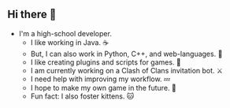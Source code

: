 ## Hi there 👋

<!--
**alexii28/alexii28** is a ✨ _special_ ✨ repository because its `README.md` (this file) appears on your GitHub profile.

Here are some ideas to get you started:

!-->
- I'm a high-school developer.  
  - I like working in Java. ☕️  
  - But, I can also work in Python, C++, and web-languages. 🐍  
  - I like creating plugins and scripts for games. 📝  
  - I am currently working on a Clash of Clans invitation bot. ⚔️
  - I need help with improving my workflow. 💤  
  - I hope to make my own game in the future. 👾  
  - Fun fact: I also foster kittens. 🐱  
